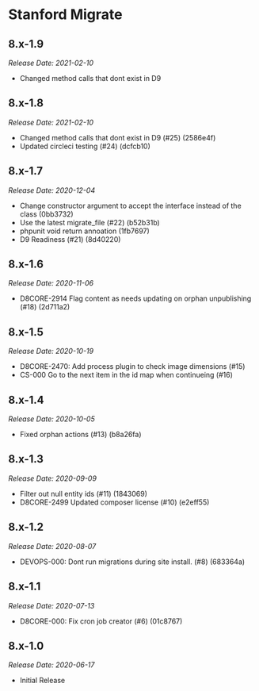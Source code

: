 # Stanford Migrate

8.x-1.9
--------------------------------------------------------------------------------
_Release Date: 2021-02-10_

- Changed method calls that dont exist in D9

8.x-1.8
--------------------------------------------------------------------------------
_Release Date: 2021-02-10_

- Changed method calls that dont exist in D9 (#25) (2586e4f)
- Updated circleci testing (#24) (dcfcb10)

8.x-1.7
--------------------------------------------------------------------------------
_Release Date: 2020-12-04_

- Change constructor argument to accept the interface instead of the class (0bb3732)
- Use the latest migrate_file (#22) (b52b31b)
- phpunit void return annoation (1fb7697)
- D9 Readiness (#21) (8d40220)

8.x-1.6
--------------------------------------------------------------------------------
_Release Date: 2020-11-06_

- D8CORE-2914 Flag content as needs updating on orphan unpublishing (#18) (2d711a2)

8.x-1.5
--------------------------------------------------------------------------------
_Release Date: 2020-10-19_

- D8CORE-2470: Add process plugin to check image dimensions (#15)
- CS-000 Go to the next item in the id map when continueing (#16)

8.x-1.4
--------------------------------------------------------------------------------
_Release Date: 2020-10-05_

- Fixed orphan actions (#13) (b8a26fa)

8.x-1.3
--------------------------------------------------------------------------------
_Release Date: 2020-09-09_

- Filter out null entity ids (#11) (1843069)
- D8CORE-2499 Updated composer license (#10) (e2eff55)

8.x-1.2
--------------------------------------------------------------------------------
_Release Date: 2020-08-07_

- DEVOPS-000: Dont run migrations during site install. (#8) (683364a)

8.x-1.1
--------------------------------------------------------------------------------
_Release Date: 2020-07-13_

- D8CORE-000: Fix cron job creator (#6) (01c8767)

8.x-1.0
--------------------------------------------------------------------------------
_Release Date: 2020-06-17_

- Initial Release

